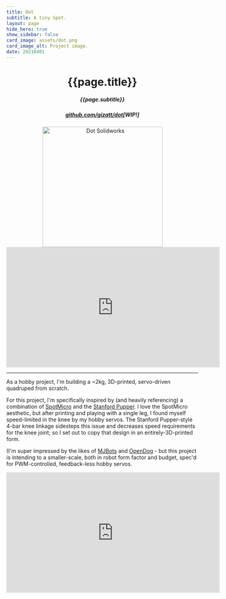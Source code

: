 ```yaml
---
title: Dot
subtitle: A tiny Spot.
layout: page
hide_hero: true
show_sidebar: false
card_image: assets/dot.png
card_image_alt: Project image.
date: 20210401
---
```

<center>
<h1>{{page.title}}</h1>
<h5>{{page.subtitle}}</h5>
<h5><a href="https://github.com/gizatt/dot">github.com/gizatt/dot</a>[WIP!]</h5>
<img src="{{site.baseurl}}/assets/dot.png" alt="Dot Solidworks" style="height: 315px;"/><iframe width="560" height="315" src="https://www.youtube.com/embed/-QzXV_0hlv8" title="YouTube video player" frameborder="0" allow="accelerometer; autoplay; clipboard-write; encrypted-media; gyroscope; picture-in-picture" allowfullscreen></iframe>
</center>

---

As a hobby project, I'm building a ~2kg, 3D-printed, servo-driven quadruped from scratch.

For this project, I'm specifically inspired by (and heavily referencing) a combination of [SpotMicro](https://spotmicroai.readthedocs.io/en/latest/) and the [Stanford Pupper](https://stanfordstudentrobotics.org/pupper). I love the SpotMicro aesthetic, but after printing and playing with a single leg, I found myself speed-limited in the knee by my hobby servos. The Stanford Pupper-style 4-bar knee linkage sidesteps this issue and decreases speed requirements for the knee joint; so I set out to copy that design in an entirely-3D-printed form.

(I'm super impressed by the likes of [MJBots](https://mjbots.com/) and [OpenDog](https://www.youtube.com/channel/UCUbDcUPed50Y_7KmfCXKohA) - but this project is intending to a smaller-scale, both in robot form factor and budget, spec'd for PWM-controlled, feedback-less hobby servos.

<center>
<iframe width="560" height="315" src="https://www.youtube.com/embed/Z3J8i53Bk9k" title="YouTube video player" frameborder="0" allow="accelerometer; autoplay; clipboard-write; encrypted-media; gyroscope; picture-in-picture" allowfullscreen></iframe>
</center>